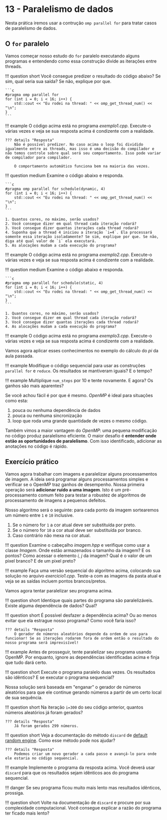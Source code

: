 # 13 - Paralelismo de dados

Nesta prática iremos usar a contrução `omp parallel for` para tratar casos de paralelismo de dados. 

## O `for` paralelo

Vamos começar nosso estudo do `for` paralelo executando alguns programas e entendendo como essa construção divide as iterações entre threads. 

!!! question short
    Você consegue predizer o resultado do código abaixo? Se sim, qual seria sua saída? Se não, explique por que. 

    ```c
    #pragma omp parallel for
    for (int i = 0; i < 16; i++) {
        std::cout << "Eu rodei na thread: " << omp_get_thread_num() << "\n";
    }
    ```

!!! example
    O código acima está no programa *exemplo1.cpp*. Execute-o várias vezes e veja se sua resposta acima é condizente com a realidade.

    ??? details "Resposta"
        Não é possível predizer. No caso acima o loop foi dividido igualmente entre as threads, mas isso é uma decisão do compilador e não temos controle sobre qual será seu comportamento. Isso pode variar de compilador para compilador.

        O comportamento automático funciona bem na maioria das vezes. 

!!! question medium
    Examine o código abaixo e responda.

    ```c
    #pragma omp parallel for schedule(dynamic, 4)
    for (int i = 0; i < 16; i++) {
        std::cout << "Eu rodei na thread: " << omp_get_thread_num() << "\n";
    }
    ```

    1. Quantos cores, no máximo, serão usados?
    2. Você consegue dizer em qual thread cada iteração rodará?
    3. Você consegue dizer quantas iterações cada thread rodará?
    4. Suponha que a thread 4 iniciou a iteração `i=4`. Ela processará somente essa iteração isoladamente? Se sim, explique por que. Se não, diga até qual valor de `i` ela executará.
    5. As alocações mudam a cada execução do programa?


!!! example
    O código acima está no programa *exemplo2.cpp*. Execute-o várias vezes e veja se sua resposta acima é condizente com a realidade.

!!! question medium
    Examine o código abaixo e responda.

    ```c
    #pragma omp parallel for schedule(static, 4)
    for (int i = 0; i < 16; i++) {
        std::cout << "Eu rodei na thread: " << omp_get_thread_num() << "\n";
    }
    ```

    1. Quantos cores, no máximo, serão usados?
    2. Você consegue dizer em qual thread cada iteração rodará?
    3. Você consegue dizer quantas iterações cada thread rodará?
    4. As alocações mudam a cada execução do programa?

!!! example
    O código acima está no programa *exemplo3.cpp*. Execute-o várias vezes e veja se sua resposta acima é condizente com a realidade.

Vamos agora aplicar esses conhecimentos no exemplo do cálculo do *pi* da aula passada. 

!!! example 
	Modifique o código sequencial para usar as construções `parallel for` e `reduce`. Os resultados se mantiveram iguais? E o tempo?

!!! example
    Multiplique `num_steps` por 10 e tente novamente. E agora? Os ganhos são mais aparentes?

Se você achou fácil é por que é mesmo. *OpenMP* é ideal para situações como esta:

1. pouca ou nenhuma dependência de dados
2. pouca ou nenhuma sincronização
3. loop que roda uma grande quantidade de vezes o mesmo código. 

Também vimos a maior vantagem do *OpenMP*: uma pequena modificação no código produz paralelismo eficiente. O maior desafio é **entender onde estão as oportunidades de paralelismo**. Com isso identificado, adicionar as anotações no código é rápido. 

## Exercício prático

Vamos agora trabalhar com imagens e paralelizar alguns processamentos de imagem. A ideia será programar alguns processamentos simples e verificar se o OpenMP traz ganhos de desempenho. Nossa primeira operação será **adicionar ruído a uma imagem**. Isto é um pré-processamento comum feito para testar a robustez de algoritmos de processamento de imagens a pequenos defeitos.

Nosso algoritmo será o seguinte: para cada ponto da imagem sortearemos um número entre `1` e `10` inclusive.

1. Se o número for `1` a cor atual deve ser substituída por preto.
1. Se o número for `10` a cor atual deve ser substituída por branco.
1. Caso contrário não mexa na cor atual.

!!! question
    Examine o cabeçalho *imagem.hpp* e verifique como usar a classe *Imagem*. Onde estão armazenados o tamanho da imagem? E os pontos? Como acessar o elemento *i, j* da imagem?
    Qual é o valor de um pixel branco? E de um pixel preto?

!!! example
    Faça uma versão sequencial do algoritmo acima, colocando sua solução no arquivo *exercicio1.cpp*. Teste-a com as imagens da pasta atual e veja se as saídas incluem pontos brancos/pretos.

Vamos agora tentar paralelizar seu programa acima.

!!! question short
    Identique quais partes do programa são paralelizáveis. Existe alguma dependência de dados? Qual?

!!! question short
    É possível desfazer a dependência acima? Ou ao menos evitar que ela estrague nosso programa? Como você faria isso?

    ??? details "Resposta"
        O gerador de números aleatórios depende da ordem de uso para funcionar! Se as iterações rodarem fora de ordem então o resultado do nosso programa será imprevisível!

!!! example
    Antes de prosseguir, tente paralelizar seu programa usando OpenMP. Por enquanto, ignore as dependências identificadas acima e finja que tudo dará certo. 

!!! question short
    Execute o programa paralelo duas vezes. Os resultados são idênticos? E se executar o programa sequencial?

Nossa solução será baseada em "enganar" o gerador de números aleatórios para que ele continue gerando números a partir de um certo local de sua sequência.

!!! question short
    Na iteração `i=300` do seu código anterior, quantos números aleatórios já foram gerados?

    ??? details "Resposta"
        Já foram gerados 299 números. 

!!! question short
    Veja a documentação do método `discard` de [default random engine](http://cplusplus.com/reference/random/default_random_engine/). Como esse método pode nos ajudar?

    ??? details "Resposta"
        Podemos criar um novo gerador a cada passo e avançá-lo para onde ele estaria no código sequencial.

!!! example
    Implemente o programa da resposta acima. Você deverá usar `discard` para que os resultados sejam idênticos aos do programa sequencial.

!!! danger
    Se seu programa ficou muito mais lento mas resultados idênticos, prossiga.

!!! question short
    Volte na documentação de `discard` e procure por sua complexidade computacional. Você consegue explicar a razão do programa ter ficado mais lento?

